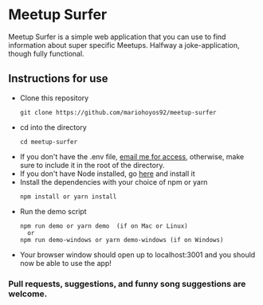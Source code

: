 # Meetup Surfer

Meetup Surfer is a simple web application that you can use to find information about super specific Meetups. Halfway a joke-application, though fully functional.

## Instructions for use

* Clone this repository
  ```
  git clone https://github.com/mariohoyos92/meetup-surfer
  ```
* cd into the directory
  ```
  cd meetup-surfer
  ```
* If you don't have the .env file,
  [email me for access](mailto:mariohoyos92@hotmail.com), otherwise, make sure
  to include it in the root of the directory.
* If you don't have Node installed, go [here](https://nodejs.org/en/download/)
  and install it
* Install the dependencies with your choice of npm or yarn
  ```
  npm install or yarn install
  ```
* Run the demo script
  ```
  npm run demo or yarn demo  (if on Mac or Linux)
    or
  npm run demo-windows or yarn demo-windows (if on Windows)  
  ```
* Your browser window should open up to localhost:3001 and you should now be
  able to use the app!

### Pull requests, suggestions, and funny song suggestions are welcome.
